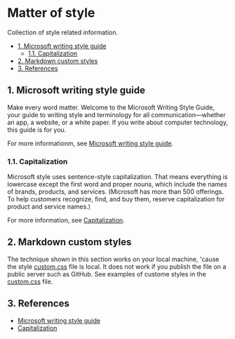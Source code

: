 # Matter of style <!-- omit from toc -->

Collection of style related information.

- [1. Microsoft writing style guide](#1-microsoft-writing-style-guide)
  - [1.1. Capitalization](#11-capitalization)
- [2. Markdown custom styles](#2-markdown-custom-styles)
- [3. References](#3-references)

## 1. Microsoft writing style guide

Make every word matter. Welcome to the Microsoft Writing Style Guide,
your guide to writing style and terminology for all
communication—whether an app, a website, or a white paper. If you write
about computer technology, this guide is for you.

For more informationm, see [Microsoft writing style guide](https://learn.microsoft.com/en-us/style-guide/welcome/).


### 1.1. Capitalization

Microsoft style uses sentence-style capitalization. That means
everything is lowercase except the first word and proper nouns, which
include the names of brands, products, and services. (Microsoft has more
than 500 offerings. To help customers recognize, find, and buy them,
reserve capitalization for product and service names.)

For more information, see [Capitalization](https://learn.microsoft.com/en-us/style-guide/capitalization).

## 2. Markdown custom styles

The technique shown in this section works on your local machine, 'cause the style [custom.css](../Css/custom.css) file is local. It does not work if you publish the file on a public server such as GitHub. See examples of custome styles in the [custom.css](../Css/custom.css) file.


## 3. References

- [Microsoft writing style guide](https://learn.microsoft.com/en-us/style-guide/welcome/)
- [Capitalization](https://learn.microsoft.com/en-us/style-guide/capitalization)
